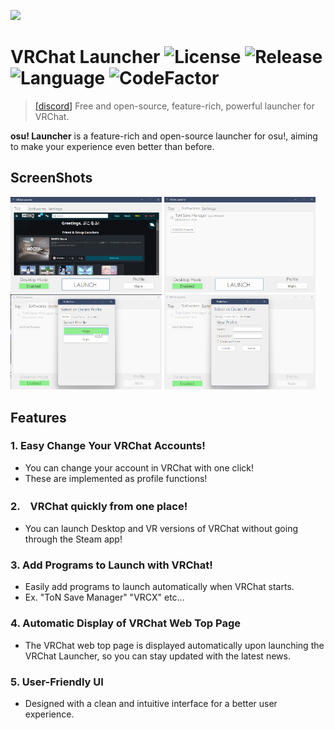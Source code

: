 ![](https://github.com/user-attachments/assets/8a469378-532f-47b0-99b5-bd1692255828)

# VRChat Launcher ![License](https://img.shields.io/github/license/puk06/vrchat-Launcher?style=flat-square) ![Release](https://img.shields.io/github/v/release/puk06/vrchat-Launcher?style=flat-square) ![Language](https://img.shields.io/badge/language-c%23-green?style=flat-square) ![CodeFactor](https://www.codefactor.io/repository/github/puk06/vrchat-launcher/badge)

> [\[discord\]](https://discord.gg/AGNDPsZPya) Free and open-source, feature-rich, powerful launcher for VRChat.

**osu! Launcher** is a feature-rich and open-source launcher for osu!, aiming to make your experience even better than before.

## ScreenShots

<img src="./sample1.png" width="48%"> <img src="./sample2.png" width="48%">
<img src="./sample3.png" width="48%"> <img src="./sample4.png" width="48%">

## Features

### 1. Easy Change Your VRChat Accounts!
- You can change your account in VRChat with one click!
- These are implemented as profile functions!

### 2.　VRChat quickly from one place!
- You can launch Desktop and VR versions of VRChat without going through the Steam app!

### 3. Add Programs to Launch with VRChat!
- Easily add programs to launch automatically when VRChat starts.
- Ex. "ToN Save Manager" "VRCX" etc...

### 4. Automatic Display of VRChat Web Top Page
- The VRChat web top page is displayed automatically upon launching the VRChat Launcher, so you can stay updated with the latest news.

### 5. User-Friendly UI
- Designed with a clean and intuitive interface for a better user experience.
